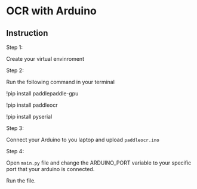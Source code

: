# OCR with Arduino

## Instruction

Step 1:

Create your virtual envinroment

Step 2:

Run the following command in your terminal

!pip install paddlepaddle-gpu

!pip install paddleocr

!pip install pyserial

Step 3:

Connect your Arduino to you laptop and upload `paddleocr.ino` 

Step 4:

Open `main.py` file and change the ARDUINO_PORT variable to your specific port that your arduino is connected.

Run the file.


